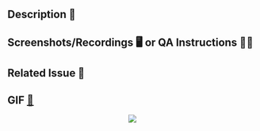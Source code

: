 ## Description 🥠

<!-- Please do not leave this blank 🫶 ~~

This PR [adds/removes/fixes/replaces] the [feature/bug/etc]. 
-->


## Screenshots/Recordings 🖥️ or QA Instructions 👩‍🏫
<!--
Visual changes should add screenshots or gif recordings ~~

To add centered images controlling their width use:

<p align="center" width="100%">
 <img width="80%" src="https://media.giphy.com/media/3o7absbD7PbTFQa0c8/giphy.gif)https://media.giphy.com/media/3o7absbD7PbTFQa0c8/giphy.gif" /> 
</p>

-->

## Related Issue 👀
<!--
- Related Issues # 
- Close #
-->

## GIF [🔭](https://giphy.com/)

<!-- Please select a GIF of your liking ~~

It does not need to be related to this PR's content but it can.
-->

<p align="center" width="100%">
 <img with="700px" src="https://media.giphy.com/media/3o7absbD7PbTFQa0c8/giphy.gif)https://media.giphy.com/media/3o7absbD7PbTFQa0c8/giphy.gif" /> 
</p>


<!--
  For WIP (Work In Progress) PRs (Pull Requests), please 🙏 use the Draft PR feature,
  see https://github.blog/2019-02-14-introducing-draft-pull-requests/ for further details.
  
  Before submitting a Pull Request, please ensure you've done the following:
  - ✅ Provide tests for your changes.
  - 📝 Use descriptive commit messages.
  - 📗 Update any related documentation and include any relevant screenshots.
-->
